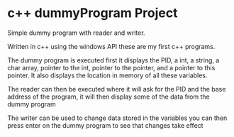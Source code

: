 # c++ dummyProgram Project
Simple dummy program with reader and writer.

Written in c++ using the windows API these are my first c++ programs.

The dummy program is executed first it displays the PID, a int, a string, a char array, pointer to the int, pointer to the pointer, and a pointer to this pointer. It also displays the location in memory of all these variables.

The reader can then be executed where it will ask for the PID and the base address of the program, it will then display some of the data from the dummy program

The writer can be used to change data stored in the variables you can then press enter on the dummy program to see that changes take effect
